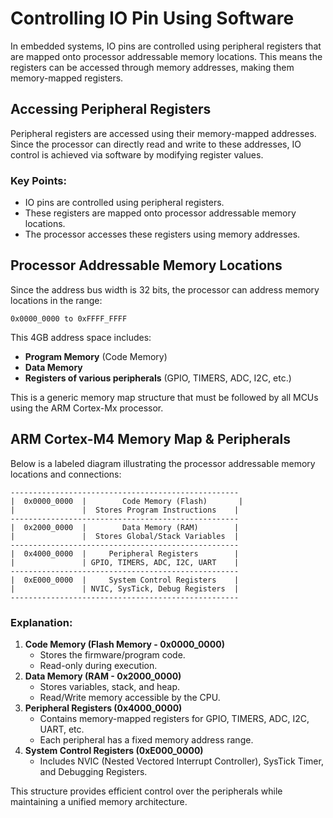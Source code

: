 # Controlling IO Pin Using Software

In embedded systems, IO pins are controlled using peripheral registers that are mapped onto processor addressable memory locations. This means the registers can be accessed through memory addresses, making them memory-mapped registers.

## Accessing Peripheral Registers
Peripheral registers are accessed using their memory-mapped addresses. Since the processor can directly read and write to these addresses, IO control is achieved via software by modifying register values.

### Key Points:
- IO pins are controlled using peripheral registers.
- These registers are mapped onto processor addressable memory locations.
- The processor accesses these registers using memory addresses.

## Processor Addressable Memory Locations
Since the address bus width is 32 bits, the processor can address memory locations in the range:
```
0x0000_0000 to 0xFFFF_FFFF
```
This 4GB address space includes:
- **Program Memory** (Code Memory)
- **Data Memory**
- **Registers of various peripherals** (GPIO, TIMERS, ADC, I2C, etc.)

This is a generic memory map structure that must be followed by all MCUs using the ARM Cortex-Mx processor.

## ARM Cortex-M4 Memory Map & Peripherals
Below is a labeled diagram illustrating the processor addressable memory locations and connections:

```plaintext
---------------------------------------------------
|  0x0000_0000  |        Code Memory (Flash)       |
|               |  Stores Program Instructions    |
---------------------------------------------------
|  0x2000_0000  |        Data Memory (RAM)        |
|               |  Stores Global/Stack Variables  |
---------------------------------------------------
|  0x4000_0000  |     Peripheral Registers        |
|               | GPIO, TIMERS, ADC, I2C, UART    |
---------------------------------------------------
|  0xE000_0000  |     System Control Registers    |
|               | NVIC, SysTick, Debug Registers  |
---------------------------------------------------
```

### Explanation:
1. **Code Memory (Flash Memory - 0x0000_0000)**
   - Stores the firmware/program code.
   - Read-only during execution.
2. **Data Memory (RAM - 0x2000_0000)**
   - Stores variables, stack, and heap.
   - Read/Write memory accessible by the CPU.
3. **Peripheral Registers (0x4000_0000)**
   - Contains memory-mapped registers for GPIO, TIMERS, ADC, I2C, UART, etc.
   - Each peripheral has a fixed memory address range.
4. **System Control Registers (0xE000_0000)**
   - Includes NVIC (Nested Vectored Interrupt Controller), SysTick Timer, and Debugging Registers.

This structure provides efficient control over the peripherals while maintaining a unified memory architecture.
